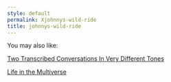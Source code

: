 ```yaml
---
style: default
permalink: Xjohnnys-wild-ride
title: johnnys-wild-ride
---
```

You may also like:

[Two Transcribed Conversations In Very Different Tones](http://scp-wiki.net/two-transcribed-conversations-in-very-different-tones)

[Life in the Multiverse](http://scp-wiki.net/life-in-the-multiverse)
